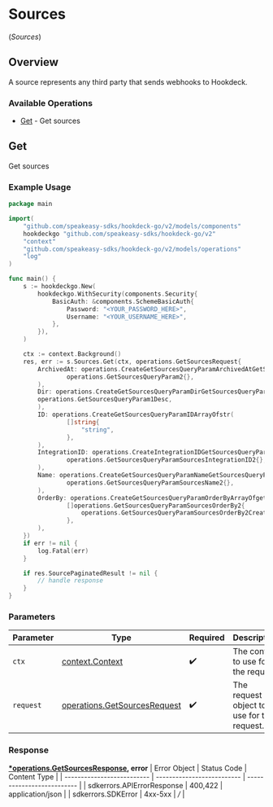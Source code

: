 # Sources
(*Sources*)

## Overview

A source represents any third party that sends webhooks to Hookdeck.

### Available Operations

* [Get](#get) - Get sources

## Get

Get sources

### Example Usage

```go
package main

import(
	"github.com/speakeasy-sdks/hookdeck-go/v2/models/components"
	hookdeckgo "github.com/speakeasy-sdks/hookdeck-go/v2"
	"context"
	"github.com/speakeasy-sdks/hookdeck-go/v2/models/operations"
	"log"
)

func main() {
    s := hookdeckgo.New(
        hookdeckgo.WithSecurity(components.Security{
            BasicAuth: &components.SchemeBasicAuth{
                Password: "<YOUR_PASSWORD_HERE>",
                Username: "<YOUR_USERNAME_HERE>",
            },
        }),
    )

    ctx := context.Background()
    res, err := s.Sources.Get(ctx, operations.GetSourcesRequest{
        ArchivedAt: operations.CreateGetSourcesQueryParamArchivedAtGetSourcesQueryParam2(
                operations.GetSourcesQueryParam2{},
        ),
        Dir: operations.CreateGetSourcesQueryParamDirGetSourcesQueryParam1(
        operations.GetSourcesQueryParam1Desc,
        ),
        ID: operations.CreateGetSourcesQueryParamIDArrayOfstr(
                []string{
                    "string",
                },
        ),
        IntegrationID: operations.CreateIntegrationIDGetSourcesQueryParamSourcesIntegrationID2(
                operations.GetSourcesQueryParamSourcesIntegrationID2{},
        ),
        Name: operations.CreateGetSourcesQueryParamNameGetSourcesQueryParamSourcesName2(
                operations.GetSourcesQueryParamSourcesName2{},
        ),
        OrderBy: operations.CreateGetSourcesQueryParamOrderByArrayOfgetSourcesQueryParamSourcesOrderBy2(
                []operations.GetSourcesQueryParamSourcesOrderBy2{
                    operations.GetSourcesQueryParamSourcesOrderBy2CreatedAt,
                },
        ),
    })
    if err != nil {
        log.Fatal(err)
    }

    if res.SourcePaginatedResult != nil {
        // handle response
    }
}
```

### Parameters

| Parameter                                                                    | Type                                                                         | Required                                                                     | Description                                                                  |
| ---------------------------------------------------------------------------- | ---------------------------------------------------------------------------- | ---------------------------------------------------------------------------- | ---------------------------------------------------------------------------- |
| `ctx`                                                                        | [context.Context](https://pkg.go.dev/context#Context)                        | :heavy_check_mark:                                                           | The context to use for the request.                                          |
| `request`                                                                    | [operations.GetSourcesRequest](../../models/operations/getsourcesrequest.md) | :heavy_check_mark:                                                           | The request object to use for the request.                                   |


### Response

**[*operations.GetSourcesResponse](../../models/operations/getsourcesresponse.md), error**
| Error Object               | Status Code                | Content Type               |
| -------------------------- | -------------------------- | -------------------------- |
| sdkerrors.APIErrorResponse | 400,422                    | application/json           |
| sdkerrors.SDKError         | 4xx-5xx                    | */*                        |
